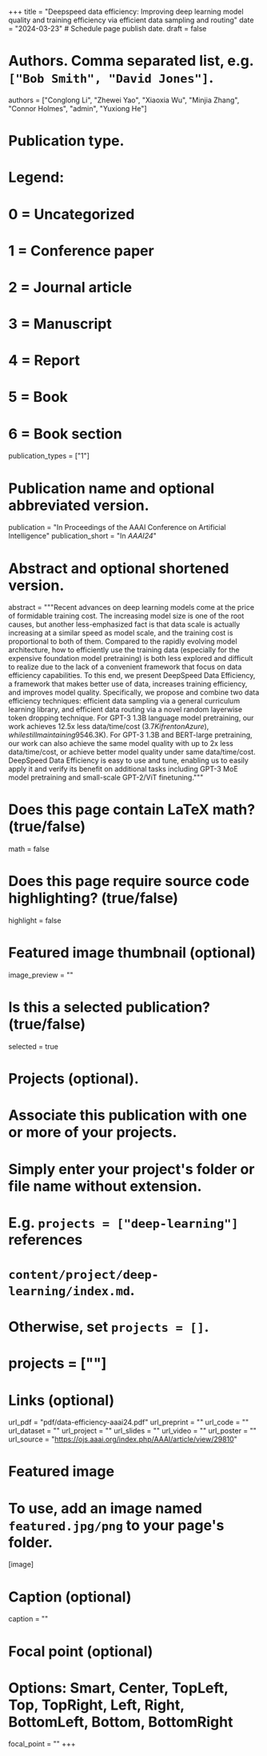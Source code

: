 +++
title = "Deepspeed data efficiency: Improving deep learning model quality and training efficiency via efficient data sampling and routing"
date = "2024-03-23"  # Schedule page publish date.
draft = false

# Authors. Comma separated list, e.g. `["Bob Smith", "David Jones"]`.
authors = ["Conglong Li", "Zhewei Yao", "Xiaoxia Wu", "Minjia Zhang", "Connor Holmes", "admin", "Yuxiong He"]

# Publication type.
# Legend:
# 0 = Uncategorized
# 1 = Conference paper
# 2 = Journal article
# 3 = Manuscript
# 4 = Report
# 5 = Book
# 6 = Book section
publication_types = ["1"]

# Publication name and optional abbreviated version.
publication = "In Proceedings of the AAAI Conference on Artificial Intelligence"
publication_short = "In *AAAI24*"

# Abstract and optional shortened version.
abstract = """Recent advances on deep learning models come at the price of formidable training cost. The increasing model size is one of the root causes, but another less-emphasized fact is that data scale is actually increasing at a similar speed as model scale, and the training cost is proportional to both of them. Compared to the rapidly evolving model architecture, how to efficiently use the training data (especially for the expensive foundation model pretraining) is both less explored and difficult to realize due to the lack of a convenient framework that focus on data efficiency capabilities. To this end, we present DeepSpeed Data Efficiency, a framework that makes better use of data, increases training efficiency, and improves model quality. Specifically, we propose and combine two data efficiency techniques: efficient data sampling via a general curriculum learning library, and efficient data routing via a novel random layerwise token dropping technique. For GPT-3 1.3B language model pretraining, our work achieves 12.5x less data/time/cost ($3.7K if rent on Azure), while still maintaining 95% of model quality compared to baseline with full data and cost ($46.3K). For GPT-3 1.3B and BERT-large pretraining, our work can also achieve the same model quality with up to 2x less data/time/cost, or achieve better model quality under same data/time/cost. DeepSpeed Data Efficiency is easy to use and tune, enabling us to easily apply it and verify its benefit on additional tasks including GPT-3 MoE model pretraining and small-scale GPT-2/ViT finetuning."""


# Does this page contain LaTeX math? (true/false)
math = false

# Does this page require source code highlighting? (true/false)
highlight = false

# Featured image thumbnail (optional)
image_preview = ""

# Is this a selected publication? (true/false)
selected = true

# Projects (optional).
#   Associate this publication with one or more of your projects.
#   Simply enter your project's folder or file name without extension.
#   E.g. `projects = ["deep-learning"]` references
#   `content/project/deep-learning/index.md`.
#   Otherwise, set `projects = []`.
#   projects = [""]

# Links (optional)
url_pdf = "pdf/data-efficiency-aaai24.pdf"
url_preprint = ""
url_code = ""
url_dataset = ""
url_project = ""
url_slides = ""
url_video = ""
url_poster = ""
url_source = "https://ojs.aaai.org/index.php/AAAI/article/view/29810"

# Featured image
# To use, add an image named `featured.jpg/png` to your page's folder.
[image]
  # Caption (optional)
  caption = ""

  # Focal point (optional)
  # Options: Smart, Center, TopLeft, Top, TopRight, Left, Right, BottomLeft, Bottom, BottomRight
  focal_point = ""
+++
